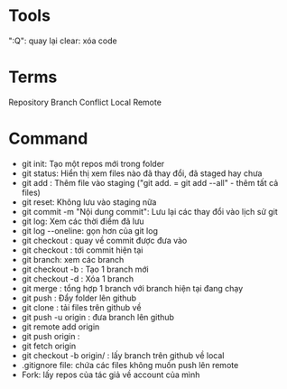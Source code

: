 # Tools

":Q": quay lại
clear: xóa code

# Terms

Repository
Branch
Conflict
Local
Remote

# Command

- git init: Tạo một repos mới trong folder
- git status: Hiển thị xem files nào đã thay đổi, đã staged hay chưa
- git add <file name>: Thêm file vào staging ("git add. = git add --all" - thêm tất cả files)
- git reset: Không lưu vào staging nữa
- git commit -m "Nội dung commit": Lưu lại các thay đổi vào lịch sử git
- git log: Xem các thời điểm đã lưu
- git log --oneline: gọn hơn của git log
- git checkout <id commit>: quay về commit được đưa vào
- git checkout <branch name>: tới commit hiện tại
- git branch: xem các branch
- git checkout -b <branch name>: Tạo 1 branch mới
- git checkout -d <branch name>: Xóa 1 branch
- git merge <branch name>: tổng hợp 1 branch với branch hiện tại đang chạy
- git push <remote url> <branch name>: Đẩy folder lên github
- git clone <remote url>: tải files trên github về
- git push -u origin <branch name>: đưa branch lên github
- git remote add origin <remote url>
- git push origin <branch name>:
- git fetch origin
- git checkout -b <branch name> origin/ <branch name>: lấy branch trên github về local
- .gitignore file: chứa các files không muốn push lên remote
- Fork: lấy repos của tác giả về account của mình
